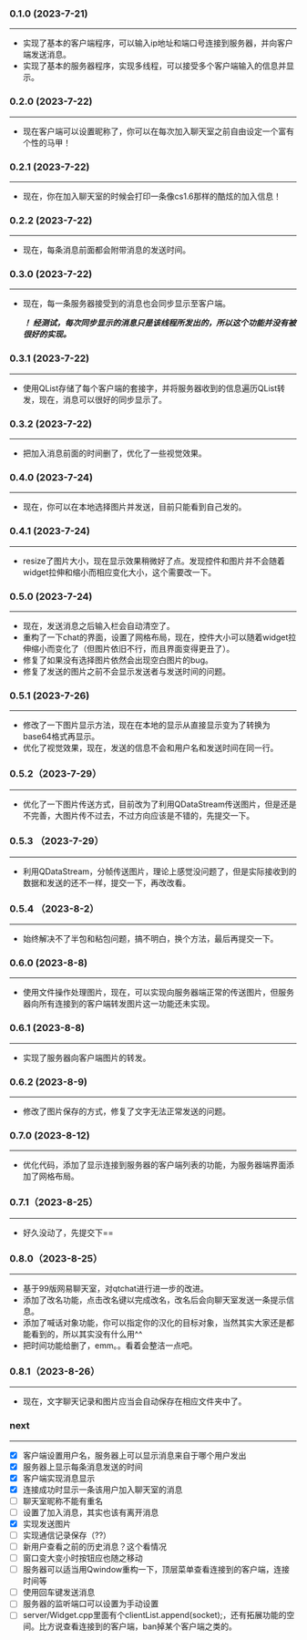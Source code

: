 ### 0.1.0 (2023-7-21)

----------------
+ 实现了基本的客户端程序，可以输入ip地址和端口号连接到服务器，并向客户端发送消息。
+ 实现了基本的服务器程序，实现多线程，可以接受多个客户端输入的信息并显示。  

### 0.2.0 (2023-7-22)

----------------
+ 现在客户端可以设置昵称了，你可以在每次加入聊天室之前自由设定一个富有个性的马甲！

### 0.2.1 (2023-7-22)

----------------
+ 现在，你在加入聊天室的时候会打印一条像cs1.6那样的酷炫的加入信息！

### 0.2.2 (2023-7-22)

----------------
+ 现在，每条消息前面都会附带消息的发送时间。

### 0.3.0 (2023-7-22)

----------------
+ 现在，每一条服务器接受到的消息也会同步显示至客户端。

    ***！ 经测试，每次同步显示的消息只是该线程所发出的，所以这个功能并没有被很好的实现。***

### 0.3.1 (2023-7-22)

----------------
+ 使用QList存储了每个客户端的套接字，并将服务器收到的信息遍历QList转发，现在，消息可以很好的同步显示了。

### 0.3.2 (2023-7-22)

----------------
+ 把加入消息前面的时间删了，优化了一些视觉效果。

### 0.4.0 (2023-7-24)

----------------
+ 现在，你可以在本地选择图片并发送，目前只能看到自己发的。

### 0.4.1 (2023-7-24)

----------------
+ resize了图片大小，现在显示效果稍微好了点。发现控件和图片并不会随着widget拉伸和缩小而相应变化大小，这个需要改一下。

### 0.5.0 (2023-7-24)

----------------
+ 现在，发送消息之后输入栏会自动清空了。
+ 重构了一下chat的界面，设置了网格布局，现在，控件大小可以随着widget拉伸缩小而变化了（但图片依旧不行，而且界面变得更丑了）。
+ 修复了如果没有选择图片依然会出现空白图片的bug。
+ 修复了发送的图片之前不会显示发送者与发送时间的问题。
  
### 0.5.1 (2023-7-26)

----------------
+ 修改了一下图片显示方法，现在在本地的显示从直接显示变为了转换为base64格式再显示。
+ 优化了视觉效果，现在，发送的信息不会和用户名和发送时间在同一行。

### 0.5.2（2023-7-29）

----------------
+ 优化了一下图片传送方式，目前改为了利用QDataStream传送图片，但是还是不完善，大图片传不过去，不过方向应该是不错的，先提交一下。

### 0.5.3 （2023-7-29）

----------------
+ 利用QDataStream，分帧传送图片，理论上感觉没问题了，但是实际接收到的数据和发送的还不一样，提交一下，再改改看。

### 0.5.4 （2023-8-2）

----------------
+ 始终解决不了半包和粘包问题，搞不明白，换个方法，最后再提交一下。

### 0.6.0 (2023-8-8)

---------------------------------------------------------
+ 使用文件操作处理图片，现在，可以实现向服务器端正常的传送图片，但服务器向所有连接到的客户端转发图片这一功能还未实现。

### 0.6.1 (2023-8-8)

---------------------------------------------------------
+ 实现了服务器向客户端图片的转发。
  
### 0.6.2 (2023-8-9)

---------------------------------------------------------
+ 修改了图片保存的方式，修复了文字无法正常发送的问题。

### 0.7.0 (2023-8-12)

---------------------------------------------------------
+ 优化代码，添加了显示连接到服务器的客户端列表的功能，为服务器端界面添加了网格布局。

### 0.7.1（2023-8-25）

--------------------------------------------------------
+ 好久没动了，先提交下==

### 0.8.0（2023-8-25）

--------------------------------------------------------
+ 基于99版网易聊天室，对qtchat进行进一步的改进。
+ 添加了改名功能，点击改名键以完成改名，改名后会向聊天室发送一条提示信息。
+ 添加了喊话对象功能，你可以指定你的汉化的目标对象，当然其实大家还是都能看到的，所以其实没有什么用^^
+ 把时间功能给删了，emm。。看着会整洁一点吧。

### 0.8.1（2023-8-26）

--------------------------------------------------------
+ 现在，文字聊天记录和图片应当会自动保存在相应文件夹中了。


### next

----------------
- [x] 客户端设置用户名，服务器上可以显示消息来自于哪个用户发出
- [x] 服务器上显示每条消息发送的时间
- [x] 客户端实现消息显示
- [x] 连接成功时显示一条该用户加入聊天室的消息
- [ ] 聊天室昵称不能有重名
- [ ] 设置了加入消息，其实也该有离开消息
- [x] 实现发送图片
- [ ] 实现通信记录保存（??）
- [ ] 新用户查看之前的历史消息？这个看情况
- [ ] 窗口变大变小时按钮应也随之移动
- [ ] 服务器可以适当用Qwindow重构一下，顶层菜单查看连接到的客户端，连接时间等
- [ ] 使用回车键发送消息
- [ ] 服务器的监听端口可以设置为手动设置
- [ ] server/Widget.cpp里面有个clientList.append(socket);，还有拓展功能的空间。比方说查看连接到的客户端，ban掉某个客户端之类的。